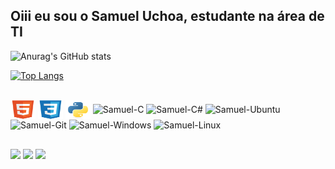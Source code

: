 ## Oiii eu sou o Samuel Uchoa, estudante na área de TI

![Anurag's GitHub stats](https://github-readme-stats.vercel.app/api?username=Samuel-U-Silva&show_icons=true&theme=omni)

[![Top Langs](https://github-readme-stats.vercel.app/api/top-langs/?username=Samuel-U-Silva&layout=compact)](https://github.com/Samuel-U-Silva/github-readme-stats)
<div style="display: inline_block"><br>
  <img align="center" alt="Samuel-HTML" height="30" width="40" src="https://raw.githubusercontent.com/devicons/devicon/master/icons/html5/html5-original.svg">
  <img align="center" alt="Samuel-CSS" height="30" width="40" src="https://raw.githubusercontent.com/devicons/devicon/master/icons/css3/css3-original.svg">
  <img align="center" alt="Samuel-Python" height="30" width="40" src="https://raw.githubusercontent.com/devicons/devicon/master/icons/python/python-original.svg">
  <img align="center" alt="Samuel-C" height="30" width="40" src="https://cdn.jsdelivr.net/gh/devicons/devicon/icons/c/c-original.svg">
  <img align="center" alt="Samuel-C#" height="30" width="40" src="https://cdn.jsdelivr.net/gh/devicons/devicon/icons/csharp/csharp-original.svg">               
  <img align="center" alt="Samuel-Ubuntu" height="30" width="40" src="https://cdn.jsdelivr.net/gh/devicons/devicon/icons/ubuntu/ubuntu-plain-wordmark.svg">
  <img align="center" alt="Samuel-Git" height="30" width="40" src="https://cdn.jsdelivr.net/gh/devicons/devicon/icons/git/git-plain.svg">
  <img align="center" alt="Samuel-Windows" height="30" width="40" src="https://cdn.jsdelivr.net/gh/devicons/devicon/icons/windows8/windows8-original.svg" />
  <img align="center" alt="Samuel-Linux" height="30" width="40" src="https://cdn.jsdelivr.net/gh/devicons/devicon/icons/linux/linux-original.svg" />
                    
</div>
  
  ##
 <!--[![Readme Card](https://github-readme-stats.vercel.app/api/pin/?username=anuraghazra&repo=github-readme-stats)](https://github.com/anuraghazra/github-readme-stats) -->
<div> 
  <a href="https://instagram.com/uchoa.samuel_21" target="_blank"><img src="https://img.shields.io/badge/-Instagram-%23E4405F?style=for-the-badge&logo=instagram&logoColor=white" target="_blank"></a>
  <a href = "samueluchoadasilva@gmail.com"><img src="https://img.shields.io/badge/-Gmail-%23333?style=for-the-badge&logo=gmail&logoColor=white" target="_blank"></a>
  <a href="https://www.linkedin.com/in/samuel-student" target="_blank"><img src="https://img.shields.io/badge/-LinkedIn-%230077B5?style=for-the-badge&logo=linkedin&logoColor=white" target="_blank"></a> 
</div>
